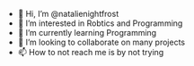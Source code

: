 - 👋 Hi, I’m @natalienightfrost
- 👀 I’m interested in Robtics and Programming 
- 🌱 I’m currently learning Programming
- 💞️ I’m looking to collaborate on many projects 
- 📫 How to not reach me is by not trying


